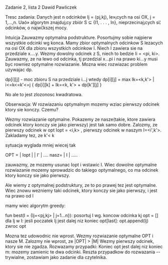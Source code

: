 Zadanie 2, lista 2
Dawid Pawliczek

Tresc zadania: Danych jest n odcinków Ij = ⟨pj,kj⟩, le»¡cych na osi OX, j = 1,...,n. Uaó» algorytm znajduj¡cy zbiór S ⊆ {I1, . . . , In}, nieprzecinaj¡cych si¦ odcinków, o najwi¦kszej mocy.

Intuicja
Zauwazmy optymalna podstrukture. 
Posortujmy sobie najpierw wszystkie odcinki wg konca.
Mamy zbior optymalnych odcinkow S lezacych na osi OX dla zbioru wszystkich odcinkow I.
Niech I zawiera sie na przedziale x....y.
Wezmy dowolny odcinek z S, niech to bedzie Ii = <pi, ki>.
Zauwazmy, ze na lewo od odcinka, tj przedzial x...pi i na prawo ki...y musi byc rowniez optymalne rozwiazanie.
Mozna wiec rozwiazac problem uzywajac dp.

dp[i][j] - moc zbioru S na przedziale i...j
wtedy dp[i][j] = max Ik=<k,k'> | i<=k<=k'<=j { dp[i][k] + Ik=<k, k'> + dp[k'][j]  }

No ale to jest zlozonosc kwadratowa.

Obserwacja:
W rozwiazaniu optymalnym mozemy wziac pierwszy odcinek ktory sie konczy.
Czemu?

Wezmy rozwiazanie optymalne.
Pokazemy ze nasze(takie, ktore zawiera odcinek ktory konczy sie jako pierwszy) jest tak samo dobre.
Zalozmy, ze pierwszy odcinek w opt Iopt = <i,k> , pierwszy odcinek w naszym I=<i',k'>.
Zakladamy tez, ze k'< k

sytuacja wyglada mniej wiecej tak

OPT = |   Iopt   | | I'    | ....
nasz=   |   I |  .....


zauwazmy, ze mozemy usunac Iopt i wstawic I. Wiec dowolne optymalne rozwiazanie mozemy sprowadzic do takiego optymalnego, co ma odcinek ktory konczy sie jako pierwszy.

Ale wiemy z optymalnej podstruktury, ze to po prawej tez jest optymalne.
Wiec znowu wezniemy taki odcinek, ktory konczy sie jako pierwszy, i jest na prawo od I

mamy wiec algorytm greedy:

fun best(I = {Ij=<pj,kj> | j=1...n}):
    posortuj I wg. koncow odcinka kj
    opt = []    
    dla Ij w I:
        jesli poczatek Ij jest dalej niz koniec opt[last]:
            opt.append(Ij)        
    zwroc opt

Mozna tez udowodnic nie wprost.
Wezmy rozwiazanie optymalne OPT i nasze M.
Zalozmy nie wprost, ze |OPT| > |M|
Wezmy pierwszy odcinek, ktory sie nie zgadza.
Rozwazamy przypadki:
Koniec opt jest dalej niz koniec m: mozemy zamienic te dwa odcinki.
Reszta przypadkow do rozwazania --  trywialne, zostawiam jako zadanie dla czytelnika.